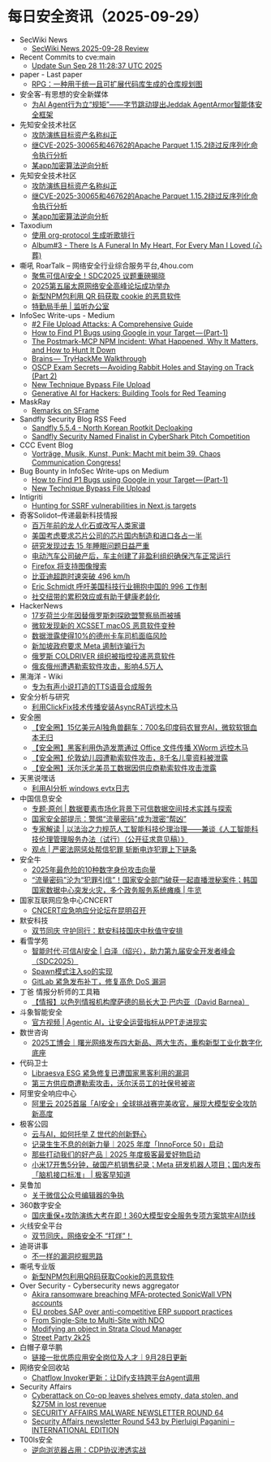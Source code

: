 # 每日安全资讯（2025-09-29）

- SecWiki News
  - [SecWiki News 2025-09-28 Review](http://www.sec-wiki.com/?2025-09-28)
- Recent Commits to cve:main
  - [Update Sun Sep 28 11:28:37 UTC 2025](https://github.com/trickest/cve/commit/c728fef008ac902ddd6d8bf04322fd5813ed76c5)
- paper - Last paper
  - [RPG：一种用于统一且可扩展代码库生成的仓库规划图](https://paper.seebug.org/3393/)
- 安全客-有思想的安全新媒体
  - [为AI Agent行为立“规矩”——字节跳动提出Jeddak AgentArmor智能体安全框架](https://www.anquanke.com/post/id/312426)
- 先知安全技术社区
  - [攻防演练目标资产名称纠正](https://xz.aliyun.com/news/19064)
  - [继CVE-2025-30065和46762的Apache Parquet 1.15.2绕过反序列化命令执行分析](https://xz.aliyun.com/news/19063)
  - [某app加密算法逆向分析](https://xz.aliyun.com/news/19061)
- 先知安全技术社区
  - [攻防演练目标资产名称纠正](https://xz.aliyun.com/news/19064)
  - [继CVE-2025-30065和46762的Apache Parquet 1.15.2绕过反序列化命令执行分析](https://xz.aliyun.com/news/19063)
  - [某app加密算法逆向分析](https://xz.aliyun.com/news/19061)
- Taxodium
  - [使用 org-protocol 生成听歌排行](https://taxodium.ink/use-org-protocol-to-capture-music-rank.html)
  - [Album#3 - There Is A Funeral In My Heart, For Every Man I Loved (心葬)](https://taxodium.ink/album-3.html)
- 嘶吼 RoarTalk – 网络安全行业综合服务平台,4hou.com
  - [聚焦可信AI安全！SDC2025 议题重磅揭晓](https://www.4hou.com/posts/gy39)
  - [2025第五届太原网络安全高峰论坛成功举办](https://www.4hou.com/posts/8gJl)
  - [新型NPM包利用 QR 码获取 cookie 的恶意软件](https://www.4hou.com/posts/VWE5)
  - [特勤局手册 | 监听办公室](https://www.4hou.com/posts/42B2)
- InfoSec Write-ups - Medium
  - [#2 File Upload Attacks: A Comprehensive Guide](https://infosecwriteups.com/2-file-upload-attacks-a-comprehensive-guide-3308cd48e815?source=rss----7b722bfd1b8d---4)
  - [How to Find P1 Bugs using Google in your Target — (Part-1)](https://infosecwriteups.com/how-to-find-p1-bugs-using-google-in-your-target-part-1-e37455324dc1?source=rss----7b722bfd1b8d---4)
  - [The Postmark-MCP NPM Incident: What Happened, Why It Matters, and How to Hunt It Down](https://infosecwriteups.com/the-postmark-mcp-npm-incident-what-happened-why-it-matters-and-how-to-hunt-it-down-37431757472f?source=rss----7b722bfd1b8d---4)
  - [Brains —  TryHackMe Walkthrough](https://infosecwriteups.com/brains-tryhackme-walkthrough-8be300aa8d87?source=rss----7b722bfd1b8d---4)
  - [OSCP Exam Secrets — Avoiding Rabbit Holes and Staying on Track (Part 2)](https://infosecwriteups.com/oscp-exam-secrets-avoiding-rabbit-holes-and-staying-on-track-part-2-c5192aee6ae7?source=rss----7b722bfd1b8d---4)
  - [New Technique Bypass File Upload](https://infosecwriteups.com/new-technique-bypass-file-upload-4c18cef9f9ed?source=rss----7b722bfd1b8d---4)
  - [Generative AI for Hackers: Building Tools for Red Teaming](https://infosecwriteups.com/generative-ai-for-hackers-building-tools-for-red-teaming-de38b9b804a3?source=rss----7b722bfd1b8d---4)
- MaskRay
  - [Remarks on SFrame](https://maskray.me/blog/2025-09-28-remarks-on-sframe)
- Sandfly Security Blog RSS Feed
  - [Sandfly 5.5.4 - North Korean Rootkit Decloaking](https://sandflysecurity.com/blog/sandfly-5-5-4-north-korean-rootkit-decloaking)
  - [Sandfly Security Named Finalist in CyberShark Pitch Competition](https://sandflysecurity.com/blog/sandfly-security-named-finalist-in-cybershark-pitch-competition)
- CCC Event Blog
  - [Vorträge, Musik, Kunst, Punk: Macht mit beim 39. Chaos Communication Congress!](https://events.ccc.de/2025/09/28/39c3-call-for-participation/)
- Bug Bounty in InfoSec Write-ups on Medium
  - [How to Find P1 Bugs using Google in your Target — (Part-1)](https://infosecwriteups.com/how-to-find-p1-bugs-using-google-in-your-target-part-1-e37455324dc1?source=rss----7b722bfd1b8d--bug_bounty)
  - [New Technique Bypass File Upload](https://infosecwriteups.com/new-technique-bypass-file-upload-4c18cef9f9ed?source=rss----7b722bfd1b8d--bug_bounty)
- Intigriti
  - [Hunting for SSRF vulnerabilities in Next.js targets](https://www.intigriti.com/researchers/blog/hacking-tools/ssrf-vulnerabilities-in-nextjs-targets)
- 奇客Solidot–传递最新科技情报
  - [百万年前的龙人化石或改写人类家谱](https://www.solidot.org/story?sid=82443)
  - [美国考虑要求芯片公司的芯片国内制造和进口各占一半](https://www.solidot.org/story?sid=82442)
  - [研究发现过去 15 年睡眠问题日益严重](https://www.solidot.org/story?sid=82441)
  - [电动汽车公司破产后，车主创建了非盈利组织确保汽车正常运行](https://www.solidot.org/story?sid=82440)
  - [Firefox 将支持图像搜索](https://www.solidot.org/story?sid=82439)
  - [比亚迪超跑时速突破 496 km/h](https://www.solidot.org/story?sid=82438)
  - [Eric Schmidt 呼吁美国科技行业拥抱中国的 996 工作制](https://www.solidot.org/story?sid=82436)
  - [社交纽带的累积效应或有助于健康老龄化](https://www.solidot.org/story?sid=82435)
- HackerNews
  - [17岁荷兰少年因替俄罗斯刺探欧盟警察局而被捕](https://hackernews.cc/archives/60977)
  - [微软发现新的 XCSSET macOS 恶意软件变种](https://hackernews.cc/archives/60973)
  - [数据泄露使得10%的德州卡车司机面临风险](https://hackernews.cc/archives/60971)
  - [新加坡政府要求 Meta 遏制诈骗行为](https://hackernews.cc/archives/60968)
  - [俄罗斯 COLDRIVER  组织被指控投递恶意软件](https://hackernews.cc/archives/60965)
  - [俄亥俄州遭遇勒索软件攻击，影响4.5万人](https://hackernews.cc/archives/60959)
- 黑海洋 - Wiki
  - [专为有声小说打造的TTS语音合成服务](https://blog.upx8.com/4860)
- 安全分析与研究
  - [利用ClickFix技术传播安装AsyncRAT远控木马](https://mp.weixin.qq.com/s?__biz=MzA4ODEyODA3MQ==&mid=2247493483&idx=1&sn=4b3d6d9676e2d878bef6c6fe97dee93f)
- 安全圈
  - [【安全圈】15亿美元AI独角兽翻车：700名印度码农冒充AI，微软软银血本无归](https://mp.weixin.qq.com/s?__biz=MzIzMzE4NDU1OQ==&mid=2652071937&idx=1&sn=db5431861f4d47ec96a9fb7778a9c0bf)
  - [【安全圈】黑客利用伪造发票通过 Office 文件传播 XWorm 远控木马](https://mp.weixin.qq.com/s?__biz=MzIzMzE4NDU1OQ==&mid=2652071937&idx=2&sn=829acf8ed62eae70fefe96190c795093)
  - [【安全圈】伦敦幼儿园遭勒索软件攻击，8千名儿童资料被泄露](https://mp.weixin.qq.com/s?__biz=MzIzMzE4NDU1OQ==&mid=2652071937&idx=3&sn=e64c3fb4bc4dc4eec18860dfb06a87c7)
  - [【安全圈】沃尔沃北美员工数据因供应商勒索软件攻击泄露](https://mp.weixin.qq.com/s?__biz=MzIzMzE4NDU1OQ==&mid=2652071937&idx=4&sn=6c7427829fba880dc2113bc910b26c93)
- 天黑说嘿话
  - [利用AI分析 windows evtx日志](https://mp.weixin.qq.com/s?__biz=MzI5NTQ5MTAzMA==&mid=2247484663&idx=1&sn=e4c723d84a615ff6ae62c68b1c190b95)
- 中国信息安全
  - [专题·原创 | 数据要素市场化背景下可信数据空间技术实践与探索](https://mp.weixin.qq.com/s?__biz=MzA5MzE5MDAzOA==&mid=2664250184&idx=1&sn=8c5248747dc2a618202688adffd96921)
  - [国家安全部提示：警惕“流量密码”成为泄密“帮凶”](https://mp.weixin.qq.com/s?__biz=MzA5MzE5MDAzOA==&mid=2664250184&idx=2&sn=8764a3c8e85d18e96857be10f221299d)
  - [专家解读 | 以法治之力规范人工智能科技伦理治理——兼谈《人工智能科技伦理管理服务办法（试行）（公开征求意见稿）》](https://mp.weixin.qq.com/s?__biz=MzA5MzE5MDAzOA==&mid=2664250184&idx=3&sn=3cdf2b653e3dbc51bafebb808c6ee511)
  - [观点 | 严密法网惩处帮信犯罪 斩断电诈犯罪上下链条](https://mp.weixin.qq.com/s?__biz=MzA5MzE5MDAzOA==&mid=2664250184&idx=4&sn=3404f2174e8142cab24aca850ecd28e1)
- 安全牛
  - [2025年最危险的10种数字身份攻击向量](https://mp.weixin.qq.com/s?__biz=MjM5Njc3NjM4MA==&mid=2651138839&idx=1&sn=b579a47e29ebf75e406789d7bcb05e0a)
  - [“流量密码”沦为“犯罪引信”！国家安全部门破获一起直播泄秘案件；韩国国家数据中心突发火灾，多个政务服务系统瘫痪 | 牛览](https://mp.weixin.qq.com/s?__biz=MjM5Njc3NjM4MA==&mid=2651138839&idx=2&sn=418b155eb1a256de77b8acbe9208c3d4)
- 国家互联网应急中心CNCERT
  - [CNCERT应急响应分论坛在昆明召开](https://mp.weixin.qq.com/s?__biz=MzIwNDk0MDgxMw==&mid=2247500674&idx=1&sn=b5a5ac8fca0fa3f0e59aee3abab89905)
- 默安科技
  - [双节同庆 守护同行：默安科技国庆中秋值守安排](https://mp.weixin.qq.com/s?__biz=MzIzODQxMjM2NQ==&mid=2247501371&idx=1&sn=f129943a4f1a053aaba053db789192dd)
- 看雪学苑
  - [智能时代·可信AI安全 | 白泽（绍兴），助力第九届安全开发者峰会（SDC2025）](https://mp.weixin.qq.com/s?__biz=MjM5NTc2MDYxMw==&mid=2458601375&idx=1&sn=11eeb884dc8bda3a0fcd2f2018bf5d36)
  - [Spawn模式注入so的实现](https://mp.weixin.qq.com/s?__biz=MjM5NTc2MDYxMw==&mid=2458601375&idx=2&sn=0e94202bc6ec0ecdbf8850357d4d4d74)
  - [GitLab 紧急发布补丁，修复高危 DoS 漏洞](https://mp.weixin.qq.com/s?__biz=MjM5NTc2MDYxMw==&mid=2458601375&idx=3&sn=b0f30af711d750a6a1461954a03888ca)
- 丁爸 情报分析师的工具箱
  - [【情报】以色列情报机构摩萨德的局长大卫·巴内亚（David Barnea）](https://mp.weixin.qq.com/s?__biz=MzI2MTE0NTE3Mw==&mid=2651152177&idx=1&sn=2ef06d5dde4746ea5d4b8b7629d43896)
- 斗象智能安全
  - [官方视频 | Agentic AI，让安全运营指标从PPT走进现实](https://mp.weixin.qq.com/s?__biz=MzIwMjcyNzA5Mw==&mid=2247495102&idx=1&sn=99c9e7c78a03a486f51d798ac0b27451)
- 数世咨询
  - [2025工博会｜曙光网络发布四大新品、两大生态，重构新型工业化数字化底座](https://mp.weixin.qq.com/s?__biz=MzkxNzA3MTgyNg==&mid=2247540388&idx=1&sn=c0814ce7b12f5d5dbfb992d96f95e487)
- 代码卫士
  - [Libraesva ESG 紧急修复已遭国家黑客利用的漏洞](https://mp.weixin.qq.com/s?__biz=MzI2NTg4OTc5Nw==&mid=2247524087&idx=1&sn=83bb93f4f75fdef8ddfbad2959a7e7d1)
  - [第三方供应商遭勒索攻击，沃尔沃员工的社保号被盗](https://mp.weixin.qq.com/s?__biz=MzI2NTg4OTc5Nw==&mid=2247524087&idx=2&sn=abbaf8bfe65ce3cd72b4bd00e5645a4b)
- 阿里安全响应中心
  - [阿里云 2025首届「AI安全」全球挑战赛完美收官，展现大模型安全攻防新高度](https://mp.weixin.qq.com/s?__biz=MzIxMjEwNTc4NA==&mid=2652998159&idx=1&sn=e8f0f656c697d748e327bd8872fb80ea)
- 极客公园
  - [云与AI，如何托举 Z 世代的创新野心](https://mp.weixin.qq.com/s?__biz=MTMwNDMwODQ0MQ==&mid=2653087546&idx=1&sn=dbfdd71e404d5af96a86bf95674aefc5)
  - [记录生生不息的创新力量｜2025 年度「InnoForce 50」启动](https://mp.weixin.qq.com/s?__biz=MTMwNDMwODQ0MQ==&mid=2653087504&idx=1&sn=34faf891cc5589c4ce4e7806a7d160b1)
  - [那些打动我们的好产品｜2025 年度极客最爱好物启动](https://mp.weixin.qq.com/s?__biz=MTMwNDMwODQ0MQ==&mid=2653087504&idx=2&sn=dc22f3f6d1228e95baca2dcdc3767417)
  - [小米17开售5分钟，破国产机销售纪录；Meta 研发机器人项目；国内发布「脑机接口标准」 | 极客早知道](https://mp.weixin.qq.com/s?__biz=MTMwNDMwODQ0MQ==&mid=2653087499&idx=1&sn=43122594928b637c5f1b8f929373eb7a)
- 吴鲁加
  - [关于微信公众号编辑器的争执](https://mp.weixin.qq.com/s?__biz=Mzg5NDY4ODM1MA==&mid=2247485744&idx=1&sn=4c0c441ecd575bd4450e19e0059171d8)
- 360数字安全
  - [国庆重保+攻防演练大考在即！360大模型安全服务专项方案筑牢AI防线](https://mp.weixin.qq.com/s?__biz=MzA4MTg0MDQ4Nw==&mid=2247582297&idx=1&sn=992288c871a8de270764a86fa52f41f3)
- 火线安全平台
  - [双节同庆，网络安全不 “打烊”！](https://mp.weixin.qq.com/s?__biz=MzU4MjEwNzMzMg==&mid=2247494828&idx=1&sn=baedbd0a14c845fc087fedd9ff9b912c)
- 迪哥讲事
  - [不一样的漏洞挖掘思路](https://mp.weixin.qq.com/s?__biz=MzIzMTIzNTM0MA==&mid=2247498324&idx=1&sn=32b9de49b9e9ba29c2937d1cffa3804b)
- 嘶吼专业版
  - [新型NPM包利用QR码获取Cookie的恶意软件](https://mp.weixin.qq.com/s?__biz=MzI0MDY1MDU4MQ==&mid=2247584761&idx=1&sn=46965f25e6cf361b5e7ccdb6fe058343)
- Over Security - Cybersecurity news aggregator
  - [Akira ransomware breaching MFA-protected SonicWall VPN accounts](https://www.bleepingcomputer.com/news/security/akira-ransomware-breaching-mfa-protected-sonicwall-vpn-accounts/)
  - [EU probes SAP over anti-competitive ERP support practices](https://www.bleepingcomputer.com/news/legal/eu-probes-sap-over-anti-competitive-erp-support-practices/)
  - [From Single-Site to Multi-Site with NDO](https://www.adainese.it/blog/2025/09/24/from-single-site-to-multi-site-with-ndo/)
  - [Modifying an object in Strata Cloud Manager](https://www.adainese.it/blog/2025/09/28/modifying-an-object-in-strata-cloud-manager/)
  - [Street Party 2k25](https://muhack.org/events/street-party-2k25/)
- 白帽子章华鹏
  - [链接一批优质应用安全岗位及人才｜9月28日更新](https://mp.weixin.qq.com/s?__biz=MzIyOTAxOTYwMw==&mid=2650237799&idx=1&sn=14faed728621fb25a067df88ce16fdbc)
- 网络安全回收站
  - [Chatflow Invoker更新：让Dify支持跨平台Agent调用](https://mp.weixin.qq.com/s?__biz=Mzg2MTc1NDAxMA==&mid=2247484607&idx=1&sn=e449060e0f9c93f613a8554973eb87fb)
- Security Affairs
  - [Cyberattack on Co-op leaves shelves empty, data stolen, and $275M in lost revenue](https://securityaffairs.com/182713/security/cyberattack-on-co-op-leaves-shelves-empty-data-stolen-and-275m-in-lost-revenue.html)
  - [SECURITY AFFAIRS MALWARE NEWSLETTER ROUND 64](https://securityaffairs.com/182706/malware/security-affairs-malware-newsletter-round-64.html)
  - [Security Affairs newsletter Round 543 by Pierluigi Paganini – INTERNATIONAL EDITION](https://securityaffairs.com/182698/breaking-news/security-affairs-newsletter-round-543-by-pierluigi-paganini-international-edition.html)
- T00ls安全
  - [逆向浏览器占用：CDP协议渗透实战](https://mp.weixin.qq.com/s?__biz=Mzg3NzYzODU5NQ==&mid=2247485437&idx=1&sn=c711617493df0e26d21ce43b0ba96dd0)
